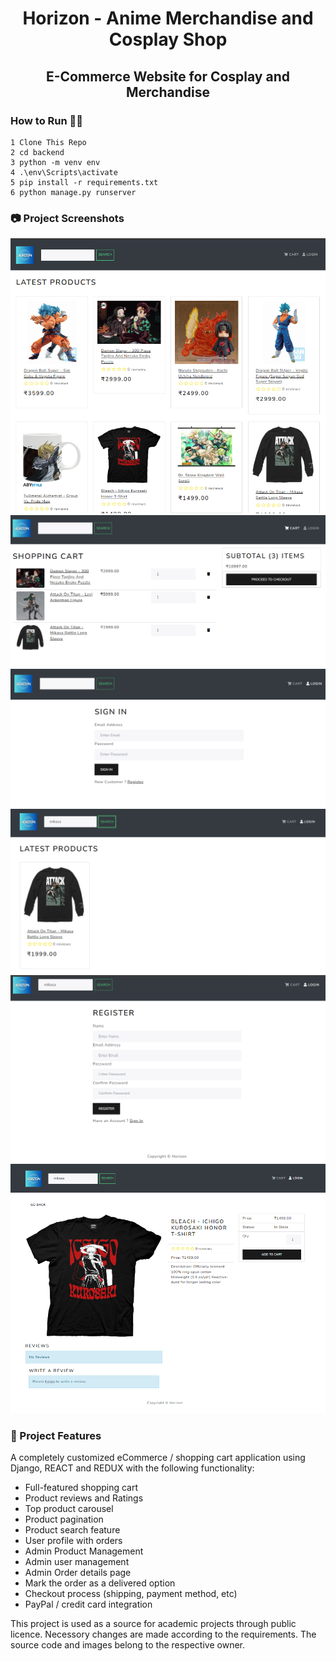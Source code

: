 <h1 align=center>Horizon - Anime Merchandise and Cosplay Shop</h1>
<h2 align=center>E-Commerce Website for Cosplay and Merchandise</h2>


### How to Run 🏃‍♀️

```shell
1 Clone This Repo
2 cd backend
3 python -m venv env
4 .\env\Scripts\activate
5 pip install -r requirements.txt 
6 python manage.py runserver

```

### 📷 Project Screenshots

![ss](./ss/ss1.png)
![ss](./ss/ss2.png)
![ss](./ss/ss3.png)
![ss](./ss/ss4.png)
![ss](./ss/ss5.png)
![ss](./ss/ss6.png)

### 🚀 Project Features

A completely customized eCommerce / shopping cart application using Django, REACT and REDUX with the following functionality:

- Full-featured shopping cart
- Product reviews and Ratings
- Top product carousel
- Product pagination
- Product search feature
- User profile with orders
- Admin Product Management
- Admin user management
- Admin Order details page
- Mark the order as a delivered option
- Checkout process (shipping, payment method, etc)
- PayPal / credit card integration


This project is used as a source for academic projects through public licence. Necessory changes are made according to the requirements. The source code and images belong to the respective owner. 
